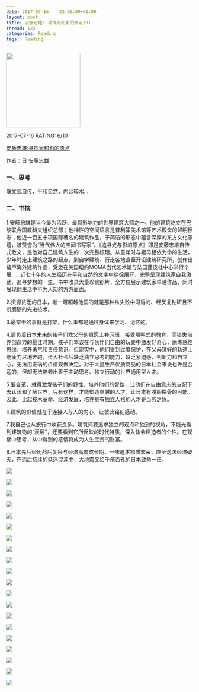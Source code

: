 ```yaml
---
date: 2017-07-16    23:00:00+00:00
layout: post
title: 安藤忠雄: 寻找光和影的原点(R)
thread: 122
categories: Reading
tags:  Reading
---
```


<img src="https://img3.doubanio.com/lpic/s27409334.jpg" width="200" />

2017-07-16 RATING:  6/10

[安藤忠雄:寻找光和影的原点][1]

作者：日[ 安藤忠雄 ][2]

### 一、思考

散文式自传，平和自然，内容较水…

### 二、书摘

1.安藤忠雄是当今最为活跃、最具影响力的世界建筑大师之一。他的建筑屹立在巴黎联合国教科文组织总部；他神性的空间语言是普利策美术馆等艺术殿堂的鲜明标志；他近一百五十项国际著名的建筑作品，于简洁的形态中蕴含深厚的东方文化意蕴，被赞誉为“当代伟大的空间书写家”。《追寻光与影的原点》即是安藤忠雄自传式散文，是他对自己建筑人生的一次完整梳理。从童年时与祖母相依为命的生活，少年时走上建筑之路的起点，到自学建筑、行走各地直至开设建筑研究所，创作出蜚声海外建筑作品，受邀在美国纽约MOMA当代艺术馆与法国蓬皮杜中心举行个展……近七十年的人生经历在平和自然的文字中徐徐展开，完整呈现建筑家自我激励、追寻梦想的一生。书中收录大量珍贵照片，全方位展示建筑家卓越作品，同时展现他生活中不为人知的方方面面。

2.资源贫乏的日本，唯一可超越他国的就是那种从失败中习得的、经反复钻研且不断磨砺的先进技术。

3.最常干的事就是打架，什么事都是通过身体来学习、记忆的。

4.肩负着日本未来的孩子们依父母的意愿上补习班，接受填鸭式的教育，而错失培养创造力的最佳时期。孩子们本该在与伙伴们自由的玩耍中激发好奇心，磨炼感性思维，培养勇气和责任意识。但现实中，他们受到过度保护，在父母铺好的轨道上筋疲力尽地奔跑，步入社会后缺乏独立思考的能力，缺乏紧迫感、判断力和自立心，无法用正确的价值观做决定。对于大量生产优质商品的日本社会来说也许是合适的，但却无法培养出善于主动思考、独立行动的世界通用型人才。

5.要变革，就得激发孩子们的野性，培养他们的智性，让他们在自由意志的支配下去认识和了解世界，只有这样，才能塑造卓越的人才，让日本有脱胎换骨的可能。因此，比起技术革命、经济发展，培养拥有独立人格的人才是当务之急。

6.建筑的价值就在于连接人与人的内心，让彼此铭刻感动。

7.我自己也从旅行中收获良多。建筑师要追求独立的观点和独到的视角，不能光看到建筑物的“表层"，还要看到它所反映的时代特质，深入体会建造者的个性。在观察中思考，从中得到的感情将成为人生宝贵的财富。

8.日本先后经历战后复兴与经济高度成长期，一味追求物质繁荣，直至泡沫经济破灭，在而后持续的低迷混沌中，大地震又给千疮百孔的日本致命一击。



![][image-1]

![][image-2]

![][image-3]

![][image-4]

![][image-5]

![][image-6]

![][image-7]

![][image-8]

![][image-9]

![][image-10]

![][image-11]

![][image-12]

![][image-13]

![][image-14]

![][image-15]

![][image-16]

![][image-17]

![][image-18]

![][image-19]

![][image-20]







[1]:	https://book.douban.com/subject/25910219/
[2]:	%E8%BF%AA%E8%80%B6%C2%B7%E8%90%A8%E8%BF%AA%E5%A5%87

[image-1]:	/images/%E5%AE%89%E8%97%A4%E5%BF%A0%E9%9B%84/%E5%AE%89%E8%97%A4%E5%BF%A0%E9%9B%84.jpeg
[image-2]:	/images/%E5%AE%89%E8%97%A4%E5%BF%A0%E9%9B%84/%E6%B8%85%E6%B0%B4%E6%B7%B7%E5%87%9D%E5%9C%9F%E8%AF%97%E4%BA%BA.jpeg
[image-3]:	/images/%E5%AE%89%E8%97%A4%E5%BF%A0%E9%9B%84/%E9%A3%8E%E4%B9%8B%E6%95%99%E5%A0%821.jpg
[image-4]:	/images/%E5%AE%89%E8%97%A4%E5%BF%A0%E9%9B%84/%E9%A3%8E%E4%B9%8B%E6%95%99%E5%A0%822.jpg
[image-5]:	/images/%E5%AE%89%E8%97%A4%E5%BF%A0%E9%9B%84/%E9%A3%8E%E4%B9%8B%E6%95%99%E5%A0%823.jpg
[image-6]:	/images/%E5%AE%89%E8%97%A4%E5%BF%A0%E9%9B%84/%E5%85%89%E3%81%AE%E6%95%99%E4%BC%9A1.jpg
[image-7]:	/images/%E5%AE%89%E8%97%A4%E5%BF%A0%E9%9B%84/%E5%85%89%E3%81%AE%E6%95%99%E4%BC%9A2.jpg
[image-8]:	/images/%E5%AE%89%E8%97%A4%E5%BF%A0%E9%9B%84/%E4%BD%8F%E5%90%89%E9%95%BF%E5%B1%8B1.jpg
[image-9]:	/images/%E5%AE%89%E8%97%A4%E5%BF%A0%E9%9B%84/%E4%BD%8F%E5%90%89%E9%95%BF%E5%B1%8B2.jpg
[image-10]:	/images/%E5%AE%89%E8%97%A4%E5%BF%A0%E9%9B%84/%E5%9C%B0%E4%B8%AD%E7%BE%8E%E8%A1%93%E9%A4%A81.jpg
[image-11]:	/images/%E5%AE%89%E8%97%A4%E5%BF%A0%E9%9B%84/%E5%9C%B0%E4%B8%AD%E7%BE%8E%E8%A1%93%E9%A4%A82.jpg
[image-12]:	/images/%E5%AE%89%E8%97%A4%E5%BF%A0%E9%9B%84/%E5%9C%B0%E4%B8%AD%E7%BE%8E%E8%A1%93%E9%A4%A82.jpg
[image-13]:	/images/%E5%AE%89%E8%97%A4%E5%BF%A0%E9%9B%84/%E5%B0%8F%E7%AF%A0%E9%82%B81.jpg
[image-14]:	/images/%E5%AE%89%E8%97%A4%E5%BF%A0%E9%9B%84/%E5%B0%8F%E7%AF%A0%E9%82%B82.jpg
[image-15]:	/images/%E5%AE%89%E8%97%A4%E5%BF%A0%E9%9B%84/%E6%B0%B4%E3%81%AE%E6%95%99%E4%BC%9A1.jpg
[image-16]:	/images/%E5%AE%89%E8%97%A4%E5%BF%A0%E9%9B%84/%E5%9C%B0%E4%B8%AD%E7%BE%8E%E8%A1%93%E9%A4%A81.jpg
[image-17]:	/images/%E5%AE%89%E8%97%A4%E5%BF%A0%E9%9B%84/%E5%9C%B0%E4%B8%AD%E7%BE%8E%E8%A1%93%E9%A4%A81.jpg
[image-18]:	/images/%E5%AE%89%E8%97%A4%E5%BF%A0%E9%9B%84/%E4%B8%8A%E6%B5%B7%E4%BF%9D%E5%88%A9%E5%A4%A7%E5%89%A7%E9%99%A2.jpg
[image-19]:	/images/%E5%AE%89%E8%97%A4%E5%BF%A0%E9%9B%84/Modern%20Art%20Museum%20of%20Fort%20Worth1.jpg
[image-20]:	/images/%E5%AE%89%E8%97%A4%E5%BF%A0%E9%9B%84/Modern%20Art%20Museum%20of%20Fort%20Worth2.jpg